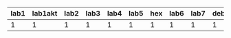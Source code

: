 | lab1 | lab1akt | lab2 | lab3 | lab4 | lab5 | hex | lab6 | lab7 | debug7 | lab8/9 | lab10 |
|------|---------|------|------|------|------|-----|------|------|--------|--------|-------|
|    1 |       1 |    1 |    1 |    1 |    1 |   1 |    1 |    1 |      1 |      1 | ?     |
